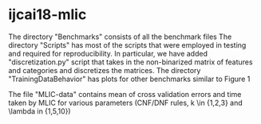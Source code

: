 # ijcai18-mlic

The directory "Benchmarks" consists of all the benchmark files
The directory "Scripts" has most of the scripts that were employed in testing and required for reproducibility. In particular, we have added 
"discretization.py" script that takes in the non-binarized matrix of features and categories and discretizes the matrices. 
The directory "TrainingDataBehavior" has plots for other benchmarks
similar to Figure 1 


The file "MLIC-data" contains mean of cross validation errors and
time taken by MLIC for various parameters (CNF/DNF rules, k \in {1,2,3} and \lambda in {1,5,10})
